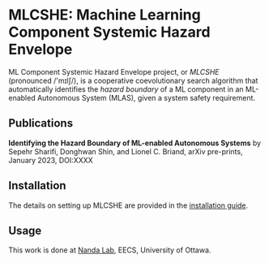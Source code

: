 # MLCSHE: Machine Learning Component Systemic Hazard Envelope

ML Component Systemic Hazard Envelope project, or *MLCSHE* (pronounced /'mɪlʃ/), is a cooperative coevolutionary search algorithm that automatically identifies the *hazard boundary* of a ML component in an ML-enabled Autonomous System (MLAS), given a system safety requirement.

## Publications

__Identifying the Hazard Boundary of ML-enabled Autonomous Systems__ by Sepehr Sharifi, Donghwan Shin, and Lionel C. Briand, arXiv pre-prints, January 2023, DOI:XXXX

## Installation

The details on setting up MLCSHE are provided in the [installation guide](INSTALL.md).

## Usage



This work is done at [Nanda Lab](https://www.nanda-lab.ca/), EECS, University of Ottawa.
